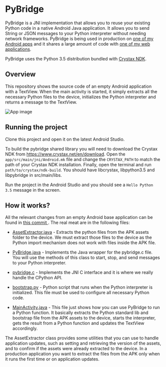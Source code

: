 # PyBridge

PyBridge is a JNI implementation that allows you to reuse your existing Python code in a native
Android Java application. It allows you to send String or JSON messages to your Python interpreter
without needing network frameworks. PyBridge is being used in production on [one of my Android
apps](https://play.google.com/store/apps/details?id=com.flatangle.charts) and it shares a large
amount of code with [one of my web applications](http://elements.flatangle.com/).

PyBridge uses the Python 3.5 distribution bundled with [Crystax NDK](https://www.crystax.net/).


## Overview

This repository shows the source code of an empty Android application with a TextView.
When the main activity is started, it simply extracts all the necessary Python files to the device,
initializes the Python interpreter and returns a message to the TextView.

![App image](https://github.com/joaoventura/pybridge/blob/master/pybridge.png)


## Running the project

Clone this project and open it on the latest Android Studio.

To build the pybridge shared library you will need to download the Crystax NDK from
https://www.crystax.net/en/download. Open the `app/src/main/jni/Android.mk` file and change the
`CRYSTAX_PATH` to match the path of your Crystax NDK installation. Finally, open the terminal and
run `path/to/crystax/ndk-build`. You should have libcrystax, libpython3.5 and libpybridge in
src/main/libs.

Run the project in the Android Studio and you should see a `Hello Python 3.5` message in the screen.


## How it works?

All the relevant changes from an empty Android base application can be found in [this commit
](https://github.com/joaoventura/pybridge/commit/723b7e463ff1a8a3b6ff2bfcae272ce9c07bf800).
The real meat are in the following files:

* [AssetExtractor.java](https://github.com/joaoventura/pybridge/blob/master/app/src/main/java/com/jventura/pybridge/AssetExtractor.java) -
 Extracts the python files from the APK assets folder to the device. We must extract those files to
the device as the Python import mechanism does not work with files inside the APK file.

* [PyBridge.java](https://github.com/joaoventura/pybridge/blob/master/app/src/main/java/com/jventura/pybridge/PyBridge.java) -
 Implements the Java wrapper for the pybridge.c file. You will use the methods of this class to
start, stop, and send messages to your Python interpreter.

* [pybridge.c](https://github.com/joaoventura/pybridge/blob/master/app/src/main/jni/pybridge.c) -
 Implements the JNI C interface and it is where we really handle the CPython API.

* [bootstrap.py](https://github.com/joaoventura/pybridge/blob/master/app/src/main/assets/python/bootstrap.py) -
 Python script that runs when the Python interpreter is initialized. This file must be used to
configure all necessary Python code.

* [MainActivity.java](https://github.com/joaoventura/pybridge/blob/master/app/src/main/java/com/jventura/pyapp/MainActivity.java) -
 This file just shows how you can use PyBridge to run a Python function. It basically extracts the
Python standard lib and bootstrap file from the APK assets to the device, starts the interpreter,
gets the result from a Python function and updates the TextView accordingly.

The AssetExtractor class provides some utilities that you can use to handle application updates,
such as setting and retrieving the version of the assets, and to confirm if the assets were already
extracted to the device. In a production application you want to extract the files from the APK
only when it runs the first time or on application updates.
